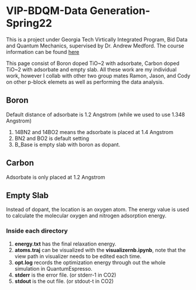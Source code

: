 # VIP-BDQM-Data Generation-Spring22

This is a project under Georgia Tech Virtically Integrated Program, Bid Data and Quantum Mechanics, supervised by Dr. Andrew Medford. The course information can be found [here](https://github.com/medford-group/bdqm-vip/blob/master/project_descriptions/data_generation-pblock_dopants.md)

This page consist of Boron doped TiO~2 with adsorbate, Carbon doped TiO~2 with adsorbate and empty slab. All these work are my individual work, however I collab with other two group mates Ramon, Jason, and Cody on other p-block elemets as well as performing the data analysis. 

## Boron
Default distance of adsorbate is 1.2 Angstrom (while we used to use 1.348 Angstrom)

1. 14BN2 and 14BO2 means the adsorbate is placed at 1.4 Angstrom
2. BN2 and BO2 is default setting
3. B_Base is empty slab with boron as dopant. 

## Carbon 
Adsorbate is only placed at 1.2 Angstrom

## Empty Slab
Instead of dopant, the location is an oxygen atom. The energy value is used to calculate the molecular oxygen and nitrogen adsorption energy. 

### Inside each directory 
1. **energy.txt** has the final relaxation energy.
2. **atoms.traj** can be visualized with the **visualizernb.ipynb**, note that the view path in visualizer needs to be edited each time. 
3. **opt.log** records the optimization energy through out the whole simulation in QuantumEspresso.
4. **stderr** is the error file. (or stderr-1 in CO2)
5. **stdout** is the out file. (or stdout-t in CO2)
